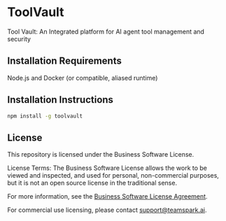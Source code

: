 # ToolVault

Tool Vault: An Integrated platform for AI agent tool management and security

## Installation Requirements

Node.js and Docker (or compatible, aliased runtime)

## Installation Instructions

```bash
npm install -g toolvault
```

## License

This repository is licensed under the Business Software License.

License Terms: The Business Software License allows the work to be viewed and inspected, and used for personal, non-commercial purposes,
but it is not an open source license in the traditional sense. 

For more information, see the [Business Software License Agreement](LICENSE.md).

For commercial use licensing, please contact support@teamspark.ai.